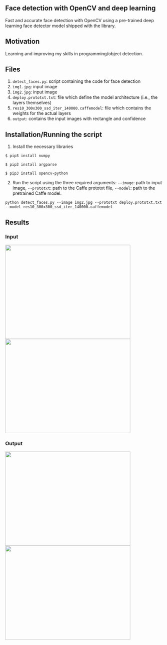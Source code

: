 ## Face detection with OpenCV and deep learning
Fast and accurate face detection with OpenCV using a pre-trained deep learning face detector model shipped with the library.


## Motivation
Learning and improving my skills in programming/object detection.

## Files
1. ```detect_faces.py```: script containing the code for face detection
2. ```img1.jpg```: input image
2. ```img2.jpg```: input image
3. ```deploy.prototxt.txt```: file which define the model architecture (i.e., the layers themselves)
4. ```res10_300x300_ssd_iter_140000.caffemodel```: file which contains the weights for the actual layers
5. ```output```: contains the input images with rectangle and confidence

## Installation/Running the script
1. Install the necessary libraries

```
$ pip3 install numpy
```
```
$ pip3 install argparse
```
```
$ pip3 install opencv-python
```

2. Run the script using the three required arguments: ```--image```: path to input image, ```--prototxt```: path to the Caffe prototxt file, ```--model```: path to the pretrained Caffe model.

```
python detect_faces.py --image img2.jpg --prototxt deploy.prototxt.txt --model res10_300x300_ssd_iter_140000.caffemodel

```

## Results

### Input

<img src="/Users/dumitrescucristian/Desktop/ObjectDetection/OpenCV/ImageDetection/img1.jpg" width="400" height="300">

<img src="/Users/dumitrescucristian/Desktop/ObjectDetection/OpenCV/ImageDetection/img2.jpg" width="400" height="300">

### Output


<img src="/Users/dumitrescucristian/Desktop/ObjectDetection/OpenCV/ImageDetection/outputs/img1.png" width="400" height="300">

<img src="/Users/dumitrescucristian/Desktop/ObjectDetection/OpenCV/ImageDetection/outputs/img2.png" width="400" height="300">
